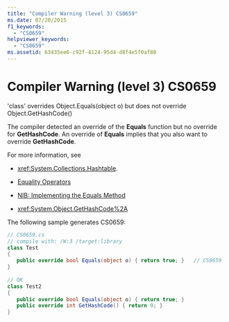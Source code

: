 ```yaml
---
title: "Compiler Warning (level 3) CS0659"
ms.date: 07/20/2015
f1_keywords: 
  - "CS0659"
helpviewer_keywords: 
  - "CS0659"
ms.assetid: 63435ee6-c92f-4124-95d4-d8f4e5f0af80
---
```

# Compiler Warning (level 3) CS0659
'class' overrides Object.Equals(object o) but does not override Object.GetHashCode()  
  
 The compiler detected an override of the **Equals** function but no override for **GetHashCode**. An override of **Equals** implies that you also want to override **GetHashCode**.  
  
 For more information, see  
  
- <xref:System.Collections.Hashtable>.  
  
- [Equality Operators](../../standard/design-guidelines/equality-operators.md)  
  
- [NIB: Implementing the Equals Method](http://msdn.microsoft.com/library/30f28aaf-8b9e-46cd-a746-58a12473af2c)  
  
- <xref:System.Object.GetHashCode%2A>  
  
 The following sample generates CS0659:  
  
```csharp  
// CS0659.cs  
// compile with: /W:3 /target:library  
class Test     
{  
   public override bool Equals(object o) { return true; }   // CS0659  
}  
  
// OK  
class Test2  
{  
   public override bool Equals(object o) { return true; }  
   public override int GetHashCode() { return 0; }  
}  
```
